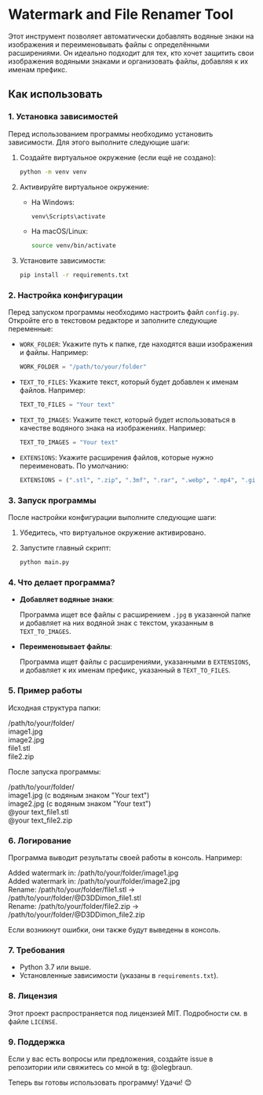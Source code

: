 # Watermark and File Renamer Tool

Этот инструмент позволяет автоматически добавлять водяные знаки на изображения и переименовывать файлы с определёнными расширениями. Он идеально подходит для тех, кто хочет защитить свои изображения водяными знаками и организовать файлы, добавляя к их именам префикс.

## Как использовать

### 1. Установка зависимостей

Перед использованием программы необходимо установить зависимости. Для этого выполните следующие шаги:

1. Создайте виртуальное окружение (если ещё не создано):

    ```bash
    python -m venv venv
    ```

2. Активируйте виртуальное окружение:

    - На Windows:

        ```bash
        venv\Scripts\activate
        ```

    - На macOS/Linux:

        ```bash
        source venv/bin/activate
        ```

3. Установите зависимости:

    ```bash
    pip install -r requirements.txt
    ```

### 2. Настройка конфигурации

Перед запуском программы необходимо настроить файл `config.py`. Откройте его в текстовом редакторе и заполните следующие переменные:

- `WORK_FOLDER`: Укажите путь к папке, где находятся ваши изображения и файлы. Например:

    ```python
    WORK_FOLDER = "/path/to/your/folder"
    ```

- `TEXT_TO_FILES`: Укажите текст, который будет добавлен к именам файлов. Например:

    ```python
    TEXT_TO_FILES = "Your text"
    ```

- `TEXT_TO_IMAGES`: Укажите текст, который будет использоваться в качестве водяного знака на изображениях. Например:

    ```python
    TEXT_TO_IMAGES = "Your text"
    ```

- `EXTENSIONS`: Укажите расширения файлов, которые нужно переименовать. По умолчанию:

    ```python
    EXTENSIONS = (".stl", ".zip", ".3mf", ".rar", ".webp", ".mp4", ".gif")
    ```

### 3. Запуск программы

После настройки конфигурации выполните следующие шаги:

1. Убедитесь, что виртуальное окружение активировано.

2. Запустите главный скрипт:

    ```bash
    python main.py
    ```

### 4. Что делает программа?

- **Добавляет водяные знаки**:

    Программа ищет все файлы с расширением `.jpg` в указанной папке и добавляет на них водяной знак с текстом, указанным в `TEXT_TO_IMAGES`.

- **Переименовывает файлы**:

    Программа ищет файлы с расширениями, указанными в `EXTENSIONS`, и добавляет к их именам префикс, указанный в `TEXT_TO_FILES`.

### 5. Пример работы

Исходная структура папки:

/path/to/your/folder/  
image1.jpg  
image2.jpg  
file1.stl  
file2.zip  

После запуска программы:

/path/to/your/folder/  
image1.jpg (с водяным знаком "Your text")  
image2.jpg (с водяным знаком "Your text")  
@your text_file1.stl  
@your text_file2.zip  

### 6. Логирование

Программа выводит результаты своей работы в консоль. Например:

Added watermark in: /path/to/your/folder/image1.jpg  
Added watermark in: /path/to/your/folder/image2.jpg  
Rename: /path/to/your/folder/file1.stl -> /path/to/your/folder/@D3DDimon_file1.stl  
Rename: /path/to/your/folder/file2.zip -> /path/to/your/folder/@D3DDimon_file2.zip  

Если возникнут ошибки, они также будут выведены в консоль.

### 7. Требования

- Python 3.7 или выше.
- Установленные зависимости (указаны в `requirements.txt`).

### 8. Лицензия

Этот проект распространяется под лицензией MIT. Подробности см. в файле `LICENSE`.

### 9. Поддержка

Если у вас есть вопросы или предложения, создайте issue в репозитории или свяжитесь со мной в tg: @olegbraun.

Теперь вы готовы использовать программу! Удачи! 😊

